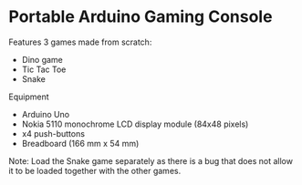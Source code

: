# Portable Arduino Gaming Console

Features 3 games made from scratch:
*  Dino game
*  Tic Tac Toe
*  Snake

Equipment
*  Arduino Uno
*  Nokia 5110 monochrome LCD display module (84x48 pixels)
*  x4 push-buttons
*  Breadboard (166 mm x 54 mm)

Note: Load the Snake game separately as there is a bug that does not allow it to be loaded together with the other games.
